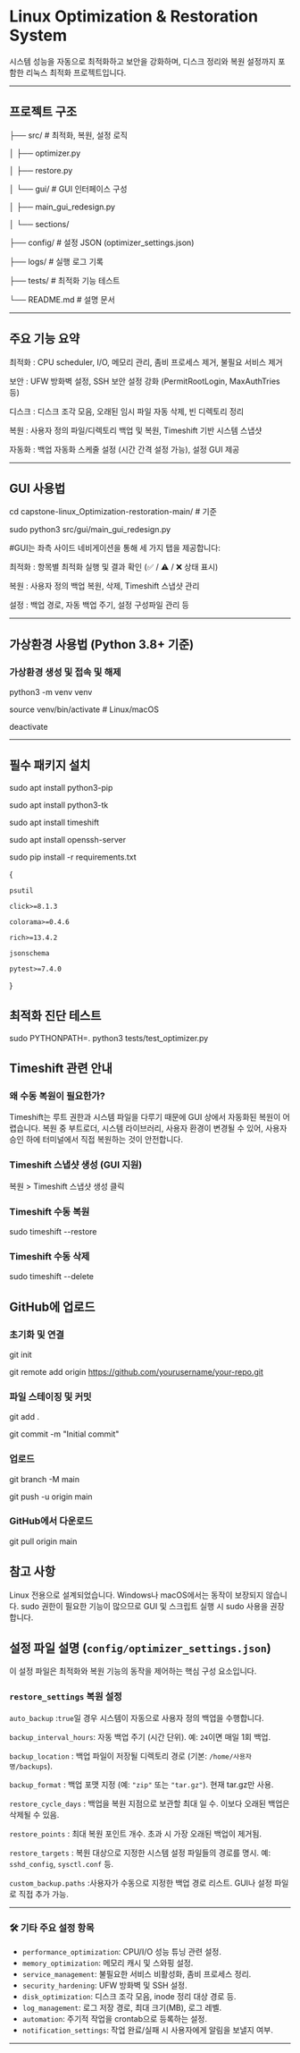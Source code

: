 # Linux Optimization & Restoration System

시스템 성능을 자동으로 최적화하고 보안을 강화하며, 디스크 정리와 복원 설정까지 포함한 리눅스 최적화 프로젝트입니다.

---

## 프로젝트 구조

├── src/                  # 최적화, 복원, 설정 로직

│   ├── optimizer.py

│   ├── restore.py

│   └── gui/              # GUI 인터페이스 구성

│       ├── main_gui_redesign.py

│       └── sections/

├── config/               # 설정 JSON (optimizer_settings.json)

├── logs/                 # 실행 로그 기록

├── tests/                # 최적화 기능 테스트

└── README.md             # 설명 문서

---

## 주요 기능 요약

최적화 : CPU scheduler, I/O, 메모리 관리, 좀비 프로세스 제거, 불필요 서비스 제거

보안  : UFW 방화벽 설정, SSH 보안 설정 강화 (PermitRootLogin, MaxAuthTries 등)

디스크 : 디스크 조각 모음, 오래된 임시 파일 자동 삭제, 빈 디렉토리 정리

복원  : 사용자 정의 파일/디렉토리 백업 및 복원, Timeshift 기반 시스템 스냅샷

자동화 : 백업 자동화 스케줄 설정 (시간 간격 설정 가능), 설정 GUI 제공

---

## GUI 사용법

cd capstone-linux_Optimization-restoration-main/ # 기준

sudo python3 src/gui/main_gui_redesign.py

#GUI는 좌측 사이드 네비게이션을 통해 세 가지 탭을 제공합니다:

최적화 : 항목별 최적화 실행 및 결과 확인 (✅ / ⚠️ / ❌ 상태 표시)

복원 : 사용자 정의 백업 복원, 삭제, Timeshift 스냅샷 관리

설정 : 백업 경로, 자동 백업 주기, 설정 구성파일 관리 등

---

## 가상환경 사용법 (Python 3.8+ 기준)

### 가상환경 생성 및 접속 및 해제

python3 -m venv venv

source venv/bin/activate  # Linux/macOS

deactivate

---

## 필수 패키지 설치

sudo apt install python3-pip

sudo apt install python3-tk

sudo apt install timeshift

sudo apt install openssh-server

sudo pip install -r requirements.txt

{

    psutil
    
    click>=8.1.3
    
    colorama>=0.4.6
    
    rich>=13.4.2
    
    jsonschema
    
    pytest>=7.4.0
    
}

## 최적화 진단 테스트
sudo PYTHONPATH=. python3 tests/test_optimizer.py

## Timeshift 관련 안내
### 왜 수동 복원이 필요한가?
Timeshift는 루트 권한과 시스템 파일을 다루기 때문에 GUI 상에서 자동화된 복원이 어렵습니다. 복원 중 부트로더, 시스템 라이브러리, 사용자 환경이 변경될 수 있어, 사용자 승인 하에 터미널에서 직접 복원하는 것이 안전합니다.

### Timeshift 스냅샷 생성 (GUI 지원)
복원 > Timeshift 스냅샷 생성 클릭

### Timeshift 수동 복원
sudo timeshift --restore

### Timeshift 수동 삭제
sudo timeshift --delete

## GitHub에 업로드
### 초기화 및 연결
git init

git remote add origin https://github.com/yourusername/your-repo.git

### 파일 스테이징 및 커밋
git add .

git commit -m "Initial commit"

### 업로드
git branch -M main

git push -u origin main

### GitHub에서 다운로드

git pull origin main

## 참고 사항
Linux 전용으로 설계되었습니다. Windows나 macOS에서는 동작이 보장되지 않습니다.
sudo 권한이 필요한 기능이 많으므로 GUI 및 스크립트 실행 시 sudo 사용을 권장합니다.

## 설정 파일 설명 (`config/optimizer_settings.json`)

이 설정 파일은 최적화와 복원 기능의 동작을 제어하는 핵심 구성 요소입니다.

### `restore_settings` 복원 설정

`auto_backup`          :`true`일 경우 시스템이 자동으로 사용자 정의 백업을 수행합니다. 

`backup_interval_hours`: 자동 백업 주기 (시간 단위). 예: `24`이면 매일 1회 백업. 

`backup_location`      : 백업 파일이 저장될 디렉토리 경로 (기본: `/home/사용자명/backups`). 

`backup_format`        : 백업 포맷 지정 (예: `"zip"` 또는 `"tar.gz"`). 현재 tar.gz만 사용. 

`restore_cycle_days`   : 백업을 복원 지점으로 보관할 최대 일 수. 이보다 오래된 백업은 삭제될 수 있음. 

`restore_points`       : 최대 복원 포인트 개수. 초과 시 가장 오래된 백업이 제거됨. 

`restore_targets`      : 복원 대상으로 지정한 시스템 설정 파일들의 경로를 명시. 예: `sshd_config`, `sysctl.conf` 등. 

`custom_backup.paths`  :사용자가 수동으로 지정한 백업 경로 리스트. GUI나 설정 파일로 직접 추가 가능. 

---

### 🛠️ 기타 주요 설정 항목

- `performance_optimization`: CPU/I/O 성능 튜닝 관련 설정.
- `memory_optimization`: 메모리 캐시 및 스와핑 설정.
- `service_management`: 불필요한 서비스 비활성화, 좀비 프로세스 정리.
- `security_hardening`: UFW 방화벽 및 SSH 설정.
- `disk_optimization`: 디스크 조각 모음, inode 정리 대상 경로 등.
- `log_management`: 로그 저장 경로, 최대 크기(MB), 로그 레벨.
- `automation`: 주기적 작업을 crontab으로 등록하는 설정.
- `notification_settings`: 작업 완료/실패 시 사용자에게 알림을 보낼지 여부.

---
